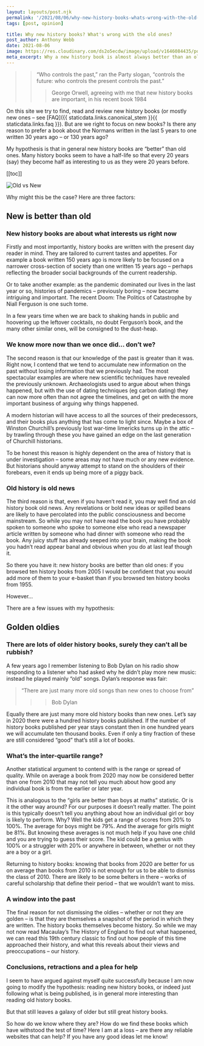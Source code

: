```yaml
---
layout: layouts/post.njk
permalink: '/2021/08/06/why-new-history-books-whats-wrong-with-the-old-ones/'
tags: [post, opinion]

title: Why new history books? What's wrong with the old ones?
post_author: Anthony Webb
date: 2021-08-06
image: https://res.cloudinary.com/ds2o5ecdw/image/upload/v1646084435/posts/new_vs_old.png
meta_excerpt: Why a new history book is almost always better than an old history book... with some important caveats!
---
```

>> “Who controls the past,” ran the Party slogan, “controls the future: who controls the present controls the past.”
>>
>>> George Orwell, agreeing with me that new history books are important, in his recent book 1984

On this site we try to find, read and review new history books (or mostly new ones – see [FAQ]({{ staticdata.links.canonical_stem }}{{ staticdata.links.faq }}). But are we right to focus on new books? Is there any reason to prefer a book about the Normans written in the last 5 years to one written 30 years ago – or 130 years ago?

My hypothesis is that in general new history books are “better” than old ones. Many history books seem to have a half-life so that every 20 years (say) they become half as interesting to us as they were 20 years before.

[[toc]]

![Old vs New](https://res.cloudinary.com/ds2o5ecdw/image/upload/v1646084435/posts/new_vs_old.png#center 'Old vs New')

Why might this be the case? Here are three factors:

## New is better than old

### New history books are about what interests us right now

Firstly and most importantly, history books are written with the present day reader in mind. They are tailored to current tastes and appetites. For example a book written 150 years ago is more likely to be focused on a narrower cross-section of society than one written 15 years ago – perhaps reflecting the broader social backgrounds of the current readership.

Or to take another example: as the pandemic dominated our lives in the last year or so, histories of pandemics – previously boring – now became intriguing and important. The recent Doom: The Politics of Catastrophe by Niall Ferguson is one such tome.

In a few years time when we are back to shaking hands in public and hoovering up the leftover cocktails, no doubt Ferguson’s book, and the many other similar ones, will be consigned to the dust-heap.

### We know more now than we once did… don’t we?

The second reason is that our knowledge of the past is greater than it was. Right now, I contend that we tend to accumulate new information on the past without losing information that we previously had. The most spectacular examples are where new scientific techniques have revealed the previously unknown. Archaeologists used to argue about when things happened, but with the use of dating techniques (eg carbon dating) they can now more often than not agree the timelines, and get on with the more important business of arguing why things happened.

A modern historian will have access to all the sources of their predecessors, and their books plus anything that has come to light since. Maybe a box of Winston Churchill’s previously lost war-time limericks turns up in the attic – by trawling through these you have gained an edge on the last generation of Churchill historians.

To be honest this reason is highly dependent on the area of history that is under investigation – some areas may not have much or any new evidence. But historians should anyway attempt to stand on the shoulders of their forebears, even it ends up being more of a piggy back.

### Old history is old news

The third reason is that, even if you haven’t read it, you may well find an old history book old news. Any revelations or bold new ideas or spilled beans are likely to have percolated into the public consciousness and become mainstream. So while you may not have read the book you have probably spoken to someone who spoke to someone else who read a newspaper article written by someone who had dinner with someone who read the book. Any juicy stuff has already seeped into your brain, making the book you hadn’t read appear banal and obvious when you do at last leaf though it.

So there you have it: new history books are better than old ones: if you browsed ten history books from 2005 I would be confident that you would add more of them to your e-basket than if you browsed ten history books from 1955.

However…

There are a few issues with my hypothesis:

## Golden oldies

### There are lots of older history books, surely they can’t all be rubbish?

A few years ago I remember listening to Bob Dylan on his radio show responding to a listener who had asked why he didn’t play more new music: instead he played mainly “old” songs. Dylan’s response was fair:

> “There are just many more old songs than new ones to choose from”
>
>>> Bob Dylan

Equally there are just many more old history books than new ones. Let’s say in 2020 there were a hundred history books published. If the number of history books published per year stays constant then in one hundred years we will accumulate ten thousand books. Even if only a tiny fraction of these are still considered “good” that’s still a lot of books.

### What’s the inter-quartile range?
Another statistical argument to contend with is the range or spread of quality. While on average a book from 2020 may now be considered better than one from 2010 that may not tell you much about how good any individual book is from the earlier or later year.

This is analogous to the “girls are better than boys at maths” statistic. Or is it the other way around? For our purposes it doesn’t really matter. The point is this typically doesn’t tell you anything about how an individual girl or boy is likely to perform. Why? Well the kids get a range of scores from 20% to 100%. The average for boys might be 79%. And the average for girls might be 81%. But knowing these averages is not much help if you have one child and you are trying to guess their score. The kid could be a genius with 100% or a struggler with 20% or anywhere in between, whether or not they are a boy or a girl.

Returning to history books: knowing that books from 2020 are better for us on average than books from 2010 is not enough for us to be able to dismiss the class of 2010. There are likely to be some belters in there – works of careful scholarship that define their period – that we wouldn’t want to miss.

### A window into the past
The final reason for not dismissing the oldies – whether or not they are golden – is that they are themselves a snapshot of the period in which they are written. The history books themselves become history. So while we may not now read Macaulay’s The History of England to find out what happened, we can read this 19th century classic to find out how people of this time approached their history, and what this reveals about their views and preoccupations – our history.

### Conclusions, retractions and a plea for help
I seem to have argued against myself quite successfully because I am now going to modify the hypothesis: reading new history books, or indeed just following what is being published, is in general more interesting than reading old history books.

But that still leaves a galaxy of older but still great history books.

So how do we know where they are? How do we find these books which have withstood the test of time? Here I am at a loss – are there any reliable websites that can help? If you have any good ideas let me know!
